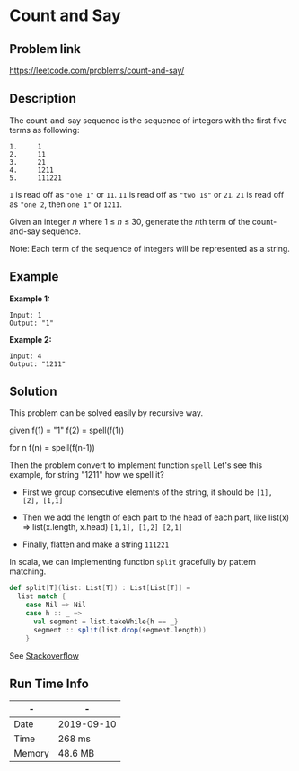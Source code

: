 # Count and Say

## Problem link
https://leetcode.com/problems/count-and-say/

## Description
The count-and-say sequence is the sequence of integers with the first five terms 
as following:

```
1.     1
2.     11
3.     21
4.     1211
5.     111221
```

`1` is read off as `"one 1"` or `11`.
`11` is read off as `"two 1s"` or `21`.
`21` is read off as `"one 2`, then `one 1"` or `1211`.

Given an integer *n* where 1 ≤ *n* ≤ 30, generate the *n*th term of the count-and-say sequence.

Note: Each term of the sequence of integers will be represented as a string.

## Example
**Example 1:**

```
Input: 1
Output: "1"
```

**Example 2:**

```
Input: 4
Output: "1211"
```



## Solution

This problem can be solved easily by recursive way.

given f(1) = "1"
f(2) = spell(f(1))

for n
f(n) = spell(f(n-1))

Then the problem convert to implement function `spell`
Let's see this example, for string "1211" how we spell it?

- First we group consecutive elements of the string, it should be 
`[1], [2], [1,1]`

- Then we add the length of each part to the head of each part, like list(x) => list(x.length, x.head) 
`[1,1], [1,2] [2,1]`

- Finally, flatten and make a string
`111221`

In scala, we can implementing  function `split` gracefully by pattern matching.

```scala  
def split[T](list: List[T]) : List[List[T]] = 
  list match {
    case Nil => Nil
    case h :: _ =>
      val segment = list.takeWhile{h == _}
      segment :: split(list.drop(segment.length))
    }
 ```
 
 See [Stackoverflow](https://stackoverflow.com/questions/4761386/scala-list-function-for-grouping-consecutive-identical-elements)
    
## Run Time Info

\- | \-
------------ | -------------
Date | 2019-09-10
Time | 268 ms
Memory | 48.6 MB	